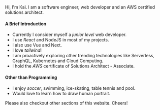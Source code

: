 Hi, I'm Kai. I am a software engineer, web developer and an AWS certified solutions architect.

#### A Brief Introduction

- Currently I consider myself a _junior level_ web developer.
- I use _React_ and NodeJS in most of my projects.
- I also use Vue and Next.
- I love _tailwind_!
- I am proactively exploring other trending technologies like Serverless, GraphQL, Kubernetes and Cloud Computing.
- I hold the _AWS_ certificate of Solutions Architect - Associate.

#### Other than Programming

- I enjoy _soccer_, swimming, ice-skating, table tennis and pool.
- Would love to learn how to draw human portrait.

Please also checkout other sections of this website. Cheers!

